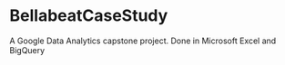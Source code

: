 # BellabeatCaseStudy
A Google Data Analytics capstone project. Done in Microsoft Excel and BigQuery
